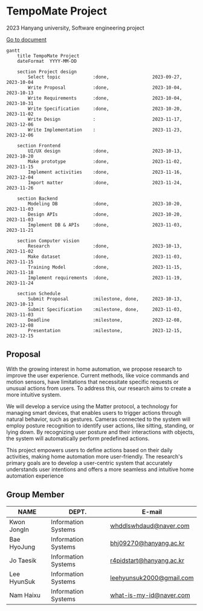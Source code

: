 # TempoMate Project

2023 Hanyang university, Software engineering project

[Go to document](https://github.com/se-tmp/document/releases)
```mermaid
gantt
    title TempoMate Project
    dateFormat  YYYY-MM-DD

    section Project design
        Select topic            :done,                2023-09-27, 2023-10-04
        Write Proposal          :done,                2023-10-04, 2023-10-13
        Write Requirements      :done,                2023-10-04, 2023-10-31
        Write Specification     :done,                2023-10-20, 2023-11-02
        Write Design            :                     2023-11-17, 2023-12-06
        Write Implementation    :                     2023-11-23, 2023-12-06

    section Frontend
        UI/UX design            :done,                2023-10-13, 2023-10-20
        Make prototype          :done,                2023-11-02, 2023-11-15
        Implement activities    :done,                2023-11-16, 2023-12-04
        Import matter           :done,                2023-11-24, 2023-11-26
        
    section Backend
        Modeling DB             :done,                2023-10-20, 2023-11-03    
        Design APIs             :done,                2023-10-20, 2023-11-03
        Implement DB & APIs     :done,                2023-11-03, 2023-11-21

    section Computer vision
        Research                :done,                2023-10-13, 2023-11-02
        Make dataset            :done,                2023-11-03, 2023-11-15
        Training Model          :done,                2023-11-15, 2023-11-18
        Implement requirements  :done,                2023-11-19, 2023-11-24

    section Schedule
        Submit Proposal         :milestone, done,     2023-10-13, 2023-10-13
        Submit Specification    :milestone, done,     2023-11-03, 2023-11-03
        Deadline                :milestone,           2023-12-08, 2023-12-08
        Presentation            :milestone,           2023-12-15, 2023-12-15
```

## Proposal

With the growing interest in home automation, we propose research to improve the user experience. Current methods, like voice
commands and motion sensors, have limitations that necessitate specific requests or unusual actions from users. To address this, our research aims to create a more intuitive system. 

We will develop a service using the Matter protocol, a technology for managing smart devices, that enables users to trigger actions through natural behavior, such as gestures. Cameras connected to the system will employ posture recognition to identify user actions, like sitting, standing, or lying down. By recognizing user posture and their interactions with objects,
the system will automatically perform predefined actions.

This project empowers users to define actions based on their daily activities, making home automation more user-friendly. The research's primary goals are to develop a user-centric system that accurately understands user intentions and offers a more seamless and intuitive home automation experience

## Group Member

| NAME | DEPT. | E-mail |
|------------|------|------|
| Kwon JongIn  | Information Systems   | whddlswhdaud@naver.com   |
| Bae HyoJung  | Information Systems   | bhj09270@hanyang.ac.kr   |
| Jo Taesik    | Information Systems   | r4pidstart@hanyang.ac.kr   |
| Lee HyunSuk  | Information Systems   | leehyunsuk2000@gmail.com   |
| Nam Haixu    | Information Systems   | what-is-my-id@naver.com   |

